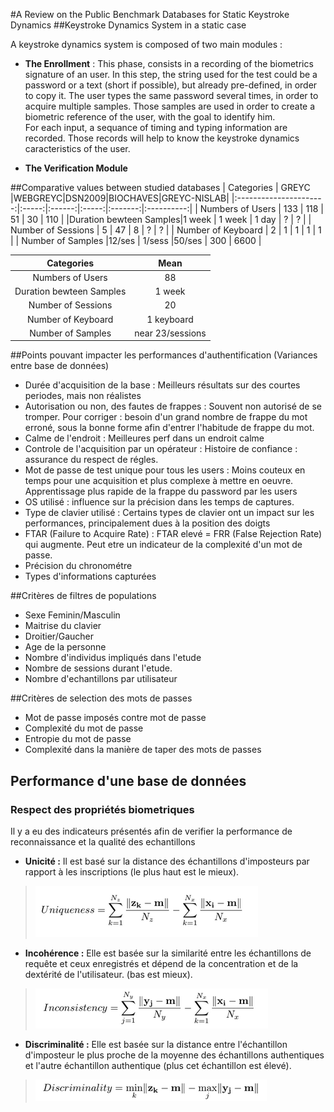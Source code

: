 #A Review on the Public Benchmark Databases for Static Keystroke Dynamics
##Keystroke Dynamics System in a static case

A keystroke dynamics system is composed of two main modules :

- **The Enrollment** : This phase, consists in a recording of the biometrics signature of an user. In this step, the string used for the test could be a password or a text (short if possible), but already pre-defined, in order to copy it. The user types the same password several times, in order to acquire multiple samples. Those samples are used in order to create a biometric reference of the user, with the goal to identify him.    
For each input, a sequance of timing and typing information are recorded. Those records will help to know the keystroke dynamics caracteristics of the user.

- **The Verification Module**

##Comparative values between studied databases
|       Categories       | GREYC |WEBGREYC|DSN2009|BIOCHAVES|GREYC-NISLAB|
|:----------------------:|:-----:|:------:|:-----:|:-------:|:----------:|
|    Numbers of Users    |  133  |  118   |  51   |   30    |    110     |
|Duration bewteen Samples|1 week | 1 week | 1 day |    ?    |     ?      |
|   Number of Sessions   |   5   |   47   |   8   |    ?    |     ?      |
|   Number of Keyboard   |   2   |   1    |   1   |    1    |     1      |
|    Number of Samples   |12/ses | 1/sess |50/ses |   300   |    6600    |


|       Categories       |       Mean       |
|:----------------------:|:----------------:|
|    Numbers of Users    |        88        |
|Duration bewteen Samples|      1 week      |
|   Number of Sessions   |        20        |
|   Number of Keyboard   |    1 keyboard    |
|    Number of Samples   | near 23/sessions |

##Points pouvant impacter les performances d'authentification (Variances entre base de données)

- Durée d'acquisition de la base : Meilleurs résultats sur des courtes periodes, mais non réalistes
- Autorisation ou non, des fautes de frappes : Souvent non autorisé de se tromper. Pour corriger : besoin d'un grand nombre de frappe du mot erroné, sous la bonne forme afin d'entrer l'habitude de frappe du mot.
- Calme de l'endroit : Meilleures perf dans un endroit calme
- Controle de l'acquisition par un opérateur : Histoire de confiance : assurance du respect de régles.
- Mot de passe de test unique pour tous les users : Moins couteux en temps pour une acquisition et plus complexe à mettre en oeuvre. Apprentissage plus rapide de la frappe du password par les users
- OS utilisé : influence sur la précision dans les temps de captures.
- Type de clavier utilisé : Certains types de clavier ont un impact sur les performances, principalement dues à la position des doigts 
- FTAR (Failure to Acquire Rate) : FTAR elevé = FRR (False Rejection Rate) qui augmente. Peut etre un indicateur de la complexité d'un mot de passe.
- Précision du chronométre
- Types d'informations capturées

##Critères de filtres de populations

- Sexe Feminin/Masculin
- Maitrise du clavier
- Droitier/Gaucher
- Age de la personne
- Nombre d'individus impliqués dans l'etude
- Nombre de sessions durant l'etude.
- Nombre d'echantillons par utilisateur

##Critères de selection des mots de passes

- Mot de passe imposés contre mot de passe
- Complexité du mot de passe
- Entropie du mot de passe
- Complexité dans la manière de taper des mots de passes

## Performance d'une base de données
### Respect des propriétés biometriques

Il y a eu des indicateurs présentés afin de verifier la performance de reconnaissance et la qualité des echantillons

- **Unicité :** Il est basé sur la distance des échantillons d'imposteurs par rapport à
les inscriptions (le plus haut est le mieux).

>![Uniqueness formul](src/Uniqueness.png)

- **Incohérence :** Elle est basée sur la similarité entre les échantillons de requête et ceux enregistrés et dépend de la concentration et de la dextérité de l'utilisateur.
(bas est mieux).

>![Inconsistency formul](src/Inconsistency.png)

- **Discriminalité :** Elle est basée sur la distance entre l'échantillon d'imposteur le plus proche de la moyenne des échantillons authentiques et l'autre échantillon authentique (plus cet échantillon est élevé).

>![Discriminality formul](src/Discriminality.png)